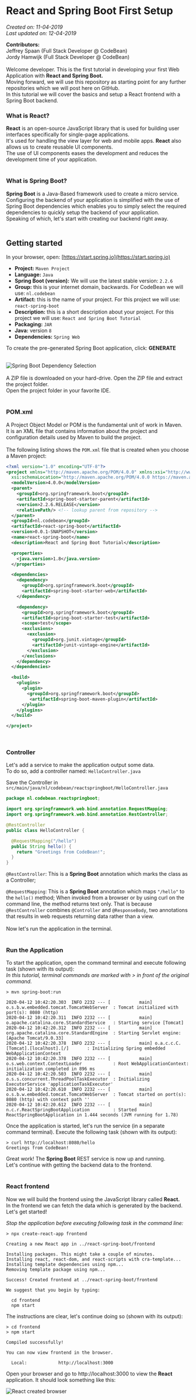 # React and Spring Boot First Setup

*Created on: 11-04-2019*<br />
*Last updated on: 12-04-2019*

**Contributors:**<br />
Jeffrey Spaan (Full Stack Developer @ CodeBean)<br />
Jordy Hamwijk (Full Stack Developer @ CodeBean)<br />
<br />
Welcome developer. This is the first tutorial in developing your first Web Application with <strong>React and Spring Boot.</strong><br />
Moving forward, we will use this repository as starting point for any further repositories which we will post here on GitHub.<br />
In this tutorial we will cover the basics and setup a React frontend with a Spring Boot backend.
<br />

### What is React?
<strong>React</strong> is an open-source JavaScript library that is used for building user interfaces specifically for single-page applications.<br />
It's used for handling the view layer for web and mobile apps. <strong>React</strong> also allows us to create reusable UI components.<br />
The use of UI components eases the development and reduces the development time of your application.<br />
<br />

### What is Spring Boot?
<strong>Spring Boot</strong> is a Java-Based framework used to create a micro service.<br />
Configuring the backend of your application is simplified with the use of Spring Boot dependencies which enables you to simply select the required dependencies to quickly setup the backend of your application.<br />
Speaking of which, let's start with creating our backend right away.<br />
<br />
## Getting started
In your browser, open: [https://start.spring.io](https://start.spring.io)<br />
* **Project:** ```Maven Project```<br />
* **Language:** ```Java```<br />
* **Spring Boot (version):** We will use the latest stable version: ```2.2.6```<br />
* **Group:** this is your internet domain, backwards. For CodeBean we will use: ```nl.codebean```<br />
* **Artifact:** this is the name of your project. For this project we will use: ```react-spring-boot```<br />
* **Description:** this is a short description about your project. For this project we will use: ```React and Spring Boot Tutorial```<br />
* **Packaging:** ```JAR```<br />
* **Java:** version ```8```<br />
* **Dependencies:** ```Spring Web```<br />

To create the pre-generated Spring Boot application, click: <strong>GENERATE</strong><br /><br />


![Spring Boot Dependency Selection](https://raw.githubusercontent.com/codebean-university/react-spring-boot/master/images/spring-boot-dependency-selection.jpg)
<br /><br />
A ZIP file is downloaded on your hard-drive. Open the ZIP file and extract the project folder.<br />
Open the project folder in your favorite IDE.<br />
<br />
### POM.xml
A Project Object Model or POM is the fundamental unit of work in Maven.<br />
It is an XML file that contains information about the project and configuration details used by Maven to build the project.<br />
<br />
The following listing shows the ```POM.xml``` file that is created when you choose a Maven project:
```xml
<?xml version="1.0" encoding="UTF-8"?>
<project xmlns="http://maven.apache.org/POM/4.0.0" xmlns:xsi="http://www.w3.org/2001/XMLSchema-instance"
  xsi:schemaLocation="http://maven.apache.org/POM/4.0.0 https://maven.apache.org/xsd/maven-4.0.0.xsd">
  <modelVersion>4.0.0</modelVersion>
  <parent>
    <groupId>org.springframework.boot</groupId>
    <artifactId>spring-boot-starter-parent</artifactId>
    <version>2.2.6.RELEASE</version>
    <relativePath/> <!-- lookup parent from repository -->
  </parent>
  <groupId>nl.codebean</groupId>
  <artifactId>react-spring-boot</artifactId>
  <version>0.0.1-SNAPSHOT</version>
  <name>react-spring-boot</name>
  <description>React and Spring Boot Tutorial</description>

  <properties>
    <java.version>1.8</java.version>
  </properties>

  <dependencies>
    <dependency>
      <groupId>org.springframework.boot</groupId>
      <artifactId>spring-boot-starter-web</artifactId>
    </dependency>

    <dependency>
      <groupId>org.springframework.boot</groupId>
      <artifactId>spring-boot-starter-test</artifactId>
      <scope>test</scope>
      <exclusions>
        <exclusion>
          <groupId>org.junit.vintage</groupId>
          <artifactId>junit-vintage-engine</artifactId>
        </exclusion>
      </exclusions>
    </dependency>
  </dependencies>

  <build>
    <plugins>
      <plugin>
        <groupId>org.springframework.boot</groupId>
         <artifactId>spring-boot-maven-plugin</artifactId>
      </plugin>
    </plugins>
  </build>

</project>
```
<br />

### Controller
Let's add a service to make the application output some data.<br />
To do so, add a controller named: ```HelloController.java```<br />

Save the Controller in ```src/main/java/nl/codebean/reactspringboot/HelloController.java```<br />

```java
package nl.codebean.reactspringboot;

import org.springframework.web.bind.annotation.RequestMapping;
import org.springframework.web.bind.annotation.RestController;

@RestController
public class HelloController {

  @RequestMapping("/hello")
  public String hello() {
    return "Greetings from CodeBean!";
  }
}
```

```@RestController```: This is a <strong>Spring Boot</strong> annotation which marks the class as a Controller;
<br />

```@RequestMapping```: This is a <strong>Spring Boot</strong> annotation which maps ```"/hello"``` to the ```hello()``` method;
When invoked from a browser or by using curl on the command line, the method returns text only. That is because ```@RestController``` combines ```@Controller``` and ```@ResponseBody```, two annotations that results in web requests returning data rather than a view.<br />
<br />
Now let's run the application in the terminal.<br />
<br />

### Run the Application
To start the application, open the command terminal and execute following task (shown with its output):<br />
*In this tutorial, terminal commands are marked with > in front of the original command.*<br />

```console
> mvn spring-boot:run

2020-04-12 10:42:20.303  INFO 2232 --- [           main] o.s.b.w.embedded.tomcat.TomcatWebServer  : Tomcat initialized with port(s): 8080 (http)
2020-04-12 10:42:20.311  INFO 2232 --- [           main] o.apache.catalina.core.StandardService   : Starting service [Tomcat]
2020-04-12 10:42:20.312  INFO 2232 --- [           main] org.apache.catalina.core.StandardEngine  : Starting Servlet engine: [Apache Tomcat/9.0.33]
2020-04-12 10:42:20.378  INFO 2232 --- [           main] o.a.c.c.C.[Tomcat].[localhost].[/]       : Initializing Spring embedded WebApplicationContext
2020-04-12 10:42:20.378  INFO 2232 --- [           main] o.s.web.context.ContextLoader            : Root WebApplicationContext: initialization completed in 896 ms
2020-04-12 10:42:20.503  INFO 2232 --- [           main] o.s.s.concurrent.ThreadPoolTaskExecutor  : Initializing ExecutorService 'applicationTaskExecutor'
2020-04-12 10:42:20.610  INFO 2232 --- [           main] o.s.b.w.embedded.tomcat.TomcatWebServer  : Tomcat started on port(s): 8080 (http) with context path ''
2020-04-12 10:42:20.612  INFO 2232 --- [           main] n.c.r.ReactSpringBootApplication         : Started ReactSpringBootApplication in 1.444 seconds (JVM running for 1.78)
```

Once the application is started, let's run the service (in a separate command terminal).
Execute the following task (shown with its output):<br />
```console
> curl http://localhost:8080/hello
Greetings from CodeBean!
```

Great work! The <strong>Spring Boot</strong> REST service is now up and running.<br />
Let's continue with getting the backend data to the frontend.<br />
<br />

### React frontend
Now we will build the frontend using the JavaScript library called <strong>React.</strong><br />
In the frontend we can fetch the data which is generated by the backend. Let's get started!<br />

*Stop the application before executing following task in the command line:*

```console
> npx create-react-app frontend

Creating a new React app in ../react-spring-boot/frontend

Installing packages. This might take a couple of minutes.
Installing react, react-dom, and react-scripts with cra-template...
Installing template dependencies using npm...
Removing template package using npm...

Success! Created frontend at ../react-spring-boot/frontend

We suggest that you begin by typing:

  cd frontend
  npm start
```

The instructions are clear, let's continue doing so (shown with its output):
```console
> cd frontend
> npm start

Compiled successfully!

You can now view frontend in the browser.

  Local:            http://localhost:3000

```

Open your browser and go to http://localhost:3000 to view the <strong>React</strong> application.
It should look something like this:

![React created browser](https://raw.githubusercontent.com/codebean-university/react-spring-boot/master/images/react-created-browser.JPG)